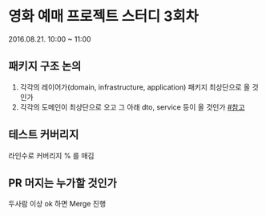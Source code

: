 영화 예매 프로젝트 스터디 3회차
===
2016.08.21. 10:00 ~ 11:00

## 패키지 구조 논의

1. 각각의 레이어가(domain, infrastructure, application) 패키지 최상단으로 올 것인가
2. 각각의 도메인이 최상단으로 오고 그 아래 dto, service 등이 올 것인가 [#참고](https://github.com/citerus/dddsample-core/tree/master/src/main/java/se/citerus/dddsample)

## 테스트 커버리지

라인수로 커버리지 % 를 매김

## PR 머지는 누가할 것인가

두사람 이상  ok 하면 Merge 진행